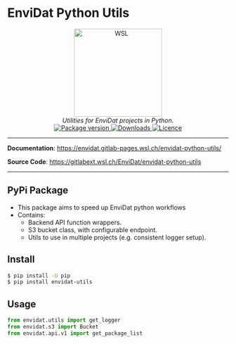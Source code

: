 # EnviDat Python Utils

<div align="center">
  <img src="https://www.envidat.ch/uploads/group/2020-11-04-134216.5237452000px-LogoWSL.svg.png" width="200" style="width: 200px;" alt="WSL"></a>
</div>
<div align="center">
  <em>Utilities for EnviDat projects in Python.</em>
</div>
<div align="center">
  <a href="https://pypi.org/project/envidat-utils" target="_blank">
      <img src="https://img.shields.io/pypi/v/envidat-utils?color=%2334D058&label=pypi%20package" alt="Package version">
  </a>
  <a href="https://pypistats.org/packages/envidat-utils" target="_blank">
      <img src="https://img.shields.io/pypi/dm/envidat-utils.svg" alt="Downloads">
  </a>
  <a href="https://gitlabext.wsl.ch/EnviDat/envidat-python-utils/-/raw/main/LICENCE" target="_blank">
      <img src="https://img.shields.io/github/license/EnviDat/envidat-python-utils.svg" alt="Licence">
  </a>
</div>

---

**Documentation**: <a href="https://envidat.gitlab-pages.wsl.ch/envidat-python-utils/" target="_blank">https://envidat.gitlab-pages.wsl.ch/envidat-python-utils/</a>

**Source Code**: <a href="https://gitlabext.wsl.ch/EnviDat/envidat-python-utils" target="_blank">https://gitlabext.wsl.ch/EnviDat/envidat-python-utils</a>

---

## PyPi Package

- This package aims to speed up EnviDat python workflows
- Contains:
  - Backend API function wrappers.
  - S3 bucket class, with configurable endpoint.
  - Utils to use in multiple projects (e.g. consistent logger setup).

## Install

```bash
$ pip install -U pip
$ pip install envidat-utils
```

## Usage

```python
from envidat.utils import get_logger
from envidat.s3 import Bucket
from envidat.api.v1 import get_package_list
```
